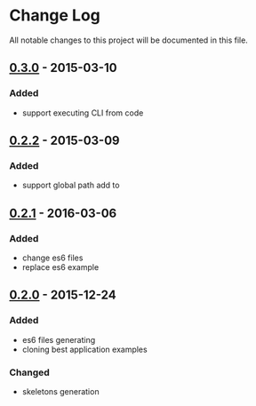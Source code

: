 # Change Log
All notable changes to this project will be documented in this file.

## [0.3.0] - 2015-03-10
### Added
- support executing CLI from code

## [0.2.2] - 2015-03-09
### Added
- support global path add to

## [0.2.1] - 2016-03-06
### Added
- change es6 files 
- replace es6 example

## [0.2.0] - 2015-12-24
### Added
- es6 files generating
- cloning best application examples

### Changed
- skeletons generation

[0.2.0]: https://github.com/denar90/marionette-cli/compare/v0.1.0...v0.2.0
[0.2.1]: https://github.com/denar90/marionette-cli/compare/v0.2.0...v0.2.1
[0.2.2]: https://github.com/denar90/marionette-cli/compare/v0.2.1...v0.2.2
[0.3.0]: https://github.com/denar90/marionette-cli/compare/v0.2.2...v0.3.0
